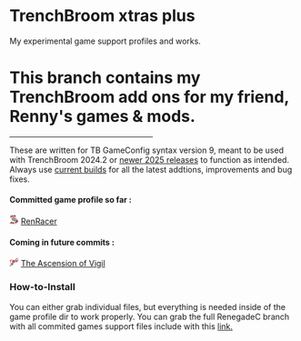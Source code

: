 # **TrenchBroom xtras plus**
My experimental game support profiles and works.
# This branch contains my TrenchBroom add ons for my friend, Renny's games & mods.
<hr style="width:50%">

These are written for TB GameConfig syntax version 9, meant to be used with TrenchBroom 2024.2 or [newer 2025 releases](https://github.com/TrenchBroom/TrenchBroom/releases) to function as intended. Always use [current builds](https://github.com/TrenchBroom/TrenchBroom/releases) for all the latest addtions, improvements and bug fixes.

#### Committed game profile so far :

<img src="/games/RenRacer/Icon.png"  width="16" height="16">&nbsp;<a href="/games/RenRacer/">RenRacer</a><br>

#### Coming in future commits :

<img src="/games/TAoV/Icon.png"  width="16" height="16">&nbsp;<a href="/games/TAoV/">The Ascension of Vigil</a><br>

### How-to-Install
You can either grab individual files, but everything is needed inside of the game profile dir to work properly. You can grab the full RenegadeC branch with all commited games support files include with this <a href="https://github.com/eGax/TrenchBroom_xtras_plus/archive/refs/heads/RenegadeC.zip">link.</a><br>